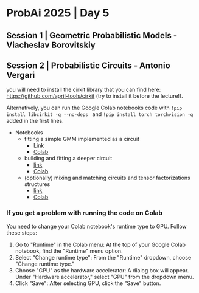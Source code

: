 # ProbAi 2025 | Day 5

## Session 1 | Geometric Probabilistic Models - Viacheslav Borovitskiy

## Session 2 | Probabilistic Circuits - Antonio Vergari
you will need to install the cirkit library that you can find here: https://github.com/april-tools/cirkit (try to install it before the lecture!). 

Alternatively, you can run the Google Colab notebooks code with 
`!pip install libcirkit -q --no-deps ` and `!pip install torch torchvision -q` added in the first lines.

- Notebooks
    * fitting a simple GMM implemented as a circuit
      * [Link](https://github.com/april-tools/cirkit/blob/main/notebooks/learning-a-gaussian-mixture-model.ipynb)
      * [Colab](https://colab.research.google.com/github/april-tools/cirkit/blob/main/notebooks/learning-a-gaussian-mixture-model.ipynb)
    * building and fitting a deeper circuit
      * [link](https://github.com/april-tools/cirkit/blob/main/notebooks/learning-a-circuit.ipynb)
      * [Colab](https://colab.research.google.com/github/april-tools/cirkit/blob/main/notebooks/learning-a-circuit.ipynb)
    * (optionally) mixing and matching circuits and tensor factorizations structures
      * [link](https://github.com/april-tools/cirkit/blob/main/notebooks/region-graphs-and-parametrisation.ipynb)
      * [Colab](https://colab.research.google.com/github/april-tools/cirkit/blob/main/notebooks/region-graphs-and-parametrisation.ipynb)

### If you get a problem with running the code on Colab
You need to change your Colab notebook's runtime type to GPU. Follow these steps:

1. Go to "Runtime" in the Colab menu: At the top of your Google Colab notebook, find the "Runtime" menu option.
2. Select "Change runtime type": From the "Runtime" dropdown, choose "Change runtime type."
3. Choose "GPU" as the hardware accelerator: A dialog box will appear. Under "Hardware accelerator," select "GPU" from the dropdown menu.
4. Click "Save": After selecting GPU, click the "Save" button.
